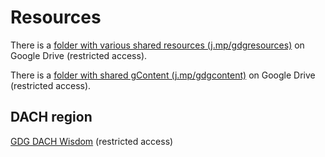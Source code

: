 # Resources

There is a [folder with various shared resources (j.mp/gdgresources)](https://drive.google.com/drive/folders/0B55wxScz_BJtWW9aUnk2LUlNdEk) on Google Drive (restricted access).

There is a [folder with shared gContent (j.mp/gdgcontent)](https://drive.google.com/drive/folders/0B55wxScz_BJtWW9aUnk2LUlNdEk) on Google Drive (restricted access).

## DACH region
[GDG DACH Wisdom](https://drive.google.com/open?id=0B3yBTS1dSn3VOWJvZ01JWko4Ym8) (restricted access)
